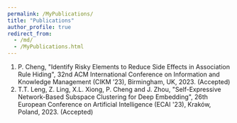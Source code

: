 ```yaml
---
permalink: /MyPublications/
title: "Publications"
author_profile: true
redirect_from: 
  - /md/
  - /MyPublications.html
---
```


1. P. Cheng, "Identify Risky Elements to Reduce Side Effects in Association Rule Hiding", 32nd ACM International Conference on Information and Knowledge Management (CIKM ’23), Birmingham, UK, 2023. (Accepted)
2. T.T. Leng, Z. Ling, X.L. Xiong, P. Cheng and J. Zhou, "Self-Expressive Network-Based Subspace Clustering for Deep Embedding", 26th European Conference on Artificial Intelligence (ECAI '23), Kraków, Poland, 2023. (Accepted)
